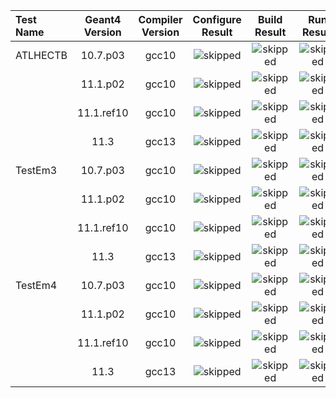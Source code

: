 | Test Name | Geant4 Version | Compiler Version | Configure Result | Build Result | Run Result |
|:----------|:--------------:|:----------------:|:----------------:|:------------:|:------------:|
| ATLHECTB | 10.7.p03 | gcc10 | ![skipped](https://img.shields.io/static/v1?label=&message=Skipped&color=grey) | ![skipped](https://img.shields.io/static/v1?label=&message=Skipped&color=grey) | ![skipped](https://img.shields.io/static/v1?label=&message=Skipped&color=grey) |
|  | 11.1.p02 | gcc10 | ![skipped](https://img.shields.io/static/v1?label=&message=Skipped&color=grey) | ![skipped](https://img.shields.io/static/v1?label=&message=Skipped&color=grey) | ![skipped](https://img.shields.io/static/v1?label=&message=Skipped&color=grey) |
|  | 11.1.ref10 | gcc10 | ![skipped](https://img.shields.io/static/v1?label=&message=Skipped&color=grey) | ![skipped](https://img.shields.io/static/v1?label=&message=Skipped&color=grey) | ![skipped](https://img.shields.io/static/v1?label=&message=Skipped&color=grey) |
|  | 11.3 | gcc13 | ![skipped](https://img.shields.io/static/v1?label=&message=Skipped&color=grey) | ![skipped](https://img.shields.io/static/v1?label=&message=Skipped&color=grey) | ![skipped](https://img.shields.io/static/v1?label=&message=Skipped&color=grey) |
| TestEm3 | 10.7.p03 | gcc10 | ![skipped](https://img.shields.io/static/v1?label=&message=Skipped&color=grey) | ![skipped](https://img.shields.io/static/v1?label=&message=Skipped&color=grey) | ![skipped](https://img.shields.io/static/v1?label=&message=Skipped&color=grey) |
|  | 11.1.p02 | gcc10 | ![skipped](https://img.shields.io/static/v1?label=&message=Skipped&color=grey) | ![skipped](https://img.shields.io/static/v1?label=&message=Skipped&color=grey) | ![skipped](https://img.shields.io/static/v1?label=&message=Skipped&color=grey) |
|  | 11.1.ref10 | gcc10 | ![skipped](https://img.shields.io/static/v1?label=&message=Skipped&color=grey) | ![skipped](https://img.shields.io/static/v1?label=&message=Skipped&color=grey) | ![skipped](https://img.shields.io/static/v1?label=&message=Skipped&color=grey) |
|  | 11.3 | gcc13 | ![skipped](https://img.shields.io/static/v1?label=&message=Skipped&color=grey) | ![skipped](https://img.shields.io/static/v1?label=&message=Skipped&color=grey) | ![skipped](https://img.shields.io/static/v1?label=&message=Skipped&color=grey) |
| TestEm4 | 10.7.p03 | gcc10 | ![skipped](https://img.shields.io/static/v1?label=&message=Skipped&color=grey) | ![skipped](https://img.shields.io/static/v1?label=&message=Skipped&color=grey) | ![skipped](https://img.shields.io/static/v1?label=&message=Skipped&color=grey) |
|  | 11.1.p02 | gcc10 | ![skipped](https://img.shields.io/static/v1?label=&message=Skipped&color=grey) | ![skipped](https://img.shields.io/static/v1?label=&message=Skipped&color=grey) | ![skipped](https://img.shields.io/static/v1?label=&message=Skipped&color=grey) |
|  | 11.1.ref10 | gcc10 | ![skipped](https://img.shields.io/static/v1?label=&message=Skipped&color=grey) | ![skipped](https://img.shields.io/static/v1?label=&message=Skipped&color=grey) | ![skipped](https://img.shields.io/static/v1?label=&message=Skipped&color=grey) |
|  | 11.3 | gcc13 | ![skipped](https://img.shields.io/static/v1?label=&message=Skipped&color=grey) | ![skipped](https://img.shields.io/static/v1?label=&message=Skipped&color=grey) | ![skipped](https://img.shields.io/static/v1?label=&message=Skipped&color=grey) |
